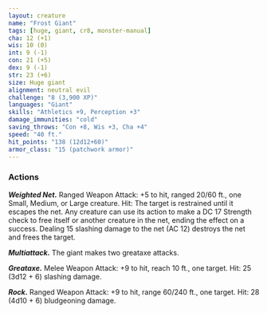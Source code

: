 ```yaml
---
layout: creature
name: "Frost Giant"
tags: [huge, giant, cr8, monster-manual]
cha: 12 (+1)
wis: 10 (0)
int: 9 (-1)
con: 21 (+5)
dex: 9 (-1)
str: 23 (+6)
size: Huge giant
alignment: neutral evil
challenge: "8 (3,900 XP)"
languages: "Giant"
skills: "Athletics +9, Perception +3"
damage_immunities: "cold"
saving_throws: "Con +8, Wis +3, Cha +4"
speed: "40 ft."
hit_points: "138 (12d12+60)"
armor_class: "15 (patchwork armor)"
---
```


### Actions

***Weighted Net.*** Ranged Weapon Attack: +5 to hit, ranged 20/60 ft., one Small, Medium, or Large creature. Hit: The target is restrained until it escapes the net. Any creature can use its action to make a DC 17 Strength check to free itself or another creature in the net, ending the effect on a success. Dealing 15 slashing damage to the net (AC 12) destroys the net and frees the target.

***Multiattack.*** The giant makes two greataxe attacks.

***Greataxe.*** Melee Weapon Attack: +9 to hit, reach 10 ft., one target. Hit: 25 (3d12 + 6) slashing damage.

***Rock.*** Ranged Weapon Attack: +9 to hit, range 60/240 ft., one target. Hit: 28 (4d10 + 6) bludgeoning damage.